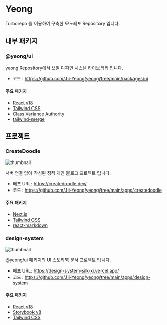 # Yeong

Turborepo 를 이용하여 구축한 모노레포 Repository 입니다.

## 내부 패키지

### @yeong/ui

yeong Repository에서 쓰일 디자인 시스템 라이브러리 입니다.

- 코드 : https://github.com/Jii-Yeong/yeong/tree/main/packages/ui

#### 주요 패키지

- [React v18](https://ko.react.dev/)
- [Tailwind CSS](https://tailwindcss.com/)
- [Class Variance Authority](https://cva.style/docs)
- [tailwind-merge](https://github.com/dcastil/tailwind-merge)

## 프로젝트

### CreateDoodle

![thumbnail](https://4rwpwj6q9lf5hlkz.public.blob.vercel-storage.com/common/images/readme_thumbnail-JOGQ0zTn8dchP7mKKD7M6yHrcjXne4.png)

서버 연결 없이 작성된 정적 개인 블로그 프로젝트 입니다.

- 배포 URL: https://createdoodle.dev/
- 코드 : https://github.com/Jii-Yeong/yeong/tree/main/apps/createdoodle

#### 주요 패키지

- [Next.js](https://nextjs.org/)
- [Tailwind CSS](https://tailwindcss.com/)
- [react-markdown](https://github.com/remarkjs/react-markdown)

### design-system

![thumbnail](https://4rwpwj6q9lf5hlkz.public.blob.vercel-storage.com/common/images/design-system-thumbnail-REGwOM8TFcWeHkRquCunBhwpiNyEX2.PNG)

@yeong/ui 패키지의 UI 스토리북 문서 프로젝트 입니다.

- 배포 URL: https://design-system-silk-xi.vercel.app/
- 코드 : https://github.com/Jii-Yeong/yeong/tree/main/apps/design-system

#### 주요 패키지

- [React v18](https://ko.react.dev/)
- [Storybook v8](https://storybook.js.org/)
- [Tailwind CSS](https://tailwindcss.com/)
